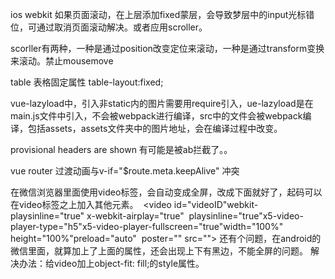 ios webkit 如果页面滚动，在上层添加fixed蒙层，会导致梦层中的input光标错位，可通过取消页面滚动解决。或者应用scroller。

scorller有两种，一种是通过position改变定位来滚动，一种是通过transform变换来滚动。禁止mousemove

table 表格固定属性 table-layout:fixed;

vue-lazyload中，引入非static内的图片需要用require引入，ue-lazyload是在main.js文件中引入，不会被webpack进行编译，src中的文件会被webpack编译，包括assets，assets文件夹中的图片地址，会在编译过程中改变。

provisional headers are shown 有可能是被ab拦截了。。

vue router 过渡动画与v-if="$route.meta.keepAlive" 冲突


在微信浏览器里面使用video标签，会自动变成全屏，改成下面就好了，起码可以在video标签之上加入其他元素。
 <video id="videoID"webkit-playsinline="true" x-webkit-airplay="true"  playsinline="true"x5-video-player-type="h5"x5-video-player-fullscreen="true"width="100%" height="100%"preload="auto"  poster="" src=""></video>
还有个问题，在android的微信里面，就算加上了上面的属性，还会出现上下有黑边，不能全屏的问题。
解决办法：给video加上object-fit: fill;的style属性。
